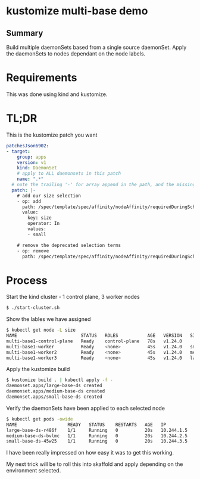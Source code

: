 # kustomize multi-base demo

## Summary

Build multiple daemonSets based from a single source daemonSet.
Apply the daemonSets to nodes dependant on the node labels.

# Requirements

This was done using kind and kustomize.

# TL;DR

This is the kustomize patch you want
```yaml
patchesJson6902:
- target:
    group: apps
    version: v1
    kind: DaemonSet
    # apply to ALL daemonsets in this patch
    name: ".*"
  # note the trailing '-' for array append in the path, and the missing starting '-' for the actual item in the value
  patch: |-
    # add our size selection
    - op: add
      path: /spec/template/spec/affinity/nodeAffinity/requiredDuringSchedulingIgnoredDuringExecution/nodeSelectorTerms/0/matchExpressions/-
      value:
        key: size
        operator: In
        values:
        - small

    # remove the deprecated selection terms
    - op: remove
      path: /spec/template/spec/affinity/nodeAffinity/requiredDuringSchedulingIgnoredDuringExecution/nodeSelectorTerms/1
```

# Process

Start the kind cluster - 1 control plane, 3 worker nodes
```bash
$ ./start-cluster.sh
```

Show the lables we have assigned
```bash
$ kubectl get node -L size
NAME                        STATUS   ROLES           AGE   VERSION   SIZE
multi-base1-control-plane   Ready    control-plane   78s   v1.24.0   
multi-base1-worker          Ready    <none>          45s   v1.24.0   small
multi-base1-worker2         Ready    <none>          45s   v1.24.0   medium
multi-base1-worker3         Ready    <none>          45s   v1.24.0   large
```

Apply the kustomize build

```bash
$ kustomize build . | kubectl apply -f -
daemonset.apps/large-base-ds created
daemonset.apps/medium-base-ds created
daemonset.apps/small-base-ds created
```

Verify the daemonSets have been applied to each selected node 
```bash
$ kubectl get pods -owide
NAME                   READY   STATUS    RESTARTS   AGE   IP           NODE                  NOMINATED NODE   READINESS GATES
large-base-ds-r486f    1/1     Running   0          20s   10.244.1.5   multi-base1-worker3   <none>           <none>
medium-base-ds-bvlmc   1/1     Running   0          20s   10.244.2.5   multi-base1-worker2   <none>           <none>
small-base-ds-45w25    1/1     Running   0          20s   10.244.3.5   multi-base1-worker    <none>           <none>
```

I have been really impressed on how easy it was to get this working.

My next trick will be to roll this into skaffold and apply depending on the environment selected.
